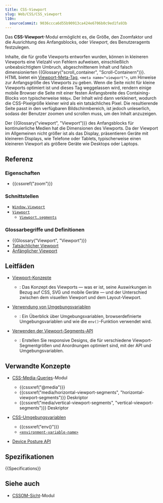 ```yaml
---
title: CSS-Viewport
slug: Web/CSS/CSS_viewport
l10n:
  sourceCommit: 9036ccca6d55b90913ca424e6706b0c9ed1fa93b
---
```


Das **CSS-Viewport**-Modul ermöglicht es, die Größe, den Zoomfaktor und die Ausrichtung des Anfangsblocks, oder _Viewport_, des Benutzeragents festzulegen.

Inhalte, die für große Viewports entworfen wurden, können in kleineren Viewports eine Vielzahl von Fehlern aufweisen, einschließlich unbeabsichtigtem Umbruch, abgeschnittenem Inhalt und falsch dimensionierten {{Glossary("scroll_container", "Scroll-Containern")}}. HTML bietet ein [Viewport-Meta-Tag](/de/docs/Web/HTML/Reference/Elements/meta/name/viewport), `<meta name="viewport">`, um Hinweise zur Anfangsgröße des Viewports zu geben. Wenn die Seite nicht für kleine Viewports optimiert ist und dieses Tag weggelassen wird, rendern einige mobile Browser die Seite mit einer festen Anfangsbreite des Containing-Blocks von typischerweise `980px`. Der Inhalt wird dann verkleinert, wodurch die CSS-Pixelgröße kleiner wird als ein tatsächliches Pixel. Die resultierende Seite passt in den verfügbaren Bildschirmbereich, ist jedoch unleserlich, sodass der Benutzer zoomen und scrollen muss, um den Inhalt anzuzeigen.

Der {{Glossary("viewport", "Viewport")}} des Anfangsblocks für kontinuierliche Medien hat die Dimensionen des Viewports. Da der Viewport im Allgemeinen nicht größer ist als das Display, präsentieren Geräte mit kleineren Displays, wie Telefone oder Tablets, typischerweise einen kleineren Viewport als größere Geräte wie Desktops oder Laptops.

## Referenz

### Eigenschaften

- {{cssxref("zoom")}}

### Schnittstellen

- [`Window.Viewport`](/de/docs/Web/API/Window/Viewport)
- [`Viewport`](/de/docs/Web/API/Viewport)
  - [`Viewport.segments`](/de/docs/Web/API/Viewport/segments)

### Glossarbegriffe und Definitionen

- {{Glossary("Viewport", "Viewport")}}
- [Tatsächlicher Viewport](/de/docs/Web/CSS/CSSOM_view/Viewport_concepts#actual_viewport)
- [Anfänglicher Viewport](/de/docs/Web/CSS/CSSOM_view/Viewport_concepts#initial_viewport)

## Leitfäden

- [Viewport-Konzepte](/de/docs/Web/CSS/CSSOM_view/Viewport_concepts)
  - : Das Konzept des Viewports — was er ist, seine Auswirkungen in Bezug auf CSS, SVG und mobile Geräte — und der Unterschied zwischen dem visuellen Viewport und dem Layout-Viewport.

- [Verwendung von Umgebungsvariablen](/de/docs/Web/CSS/CSS_environment_variables/Using_environment_variables)
  - : Ein Überblick über Umgebungsvariablen, browserdefinierte Umgebungsvariablen und wie die `env()`-Funktion verwendet wird.

- [Verwenden der Viewport-Segments-API](/de/docs/Web/API/Viewport_segments_API/Using)
  - : Erstellen Sie responsive Designs, die für verschiedene Viewport-Segmentgrößen und Anordnungen optimiert sind, mit der API und Umgebungsvariablen.

## Verwandte Konzepte

- [CSS-Media-Queries](/de/docs/Web/CSS/CSS_media_queries)-Modul
  - {{cssxref("@media")}}
  - {{cssxref("media/horizontal-viewport-segments", "horizontal-viewport-segments")}} Deskriptor
  - {{cssxref("media/vertical-viewport-segments", "vertical-viewport-segments")}} Deskriptor

- [CSS-Umgebungsvariablen](/de/docs/Web/CSS/CSS_environment_variables)
  - {{cssxref("env()")}}
  - [`<environment-variable-name>`](/de/docs/Web/CSS/CSS_environment_variables/Using_environment_variables#browser-defined_environment_variables)

- [Device Posture API](/de/docs/Web/API/Device_Posture_API)

## Spezifikationen

{{Specifications}}

## Siehe auch

- [CSSOM-Sicht](/de/docs/Web/CSS/CSSOM_view)-Modul
